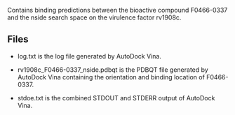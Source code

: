 Contains binding predictions between the bioactive compound F0466-0337 and the nside search space on the virulence factor rv1908c.

## Files

- log.txt is the log file generated by AutoDock Vina.

- rv1908c_F0466-0337_nside.pdbqt is the PDBQT file generated by AutoDock Vina containing the orientation and binding location of F0466-0337.

- stdoe.txt is the combined STDOUT and STDERR output of AutoDock Vina.

